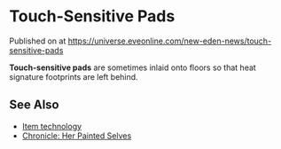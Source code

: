 # Touch-Sensitive Pads
Published on  at https://universe.eveonline.com/new-eden-news/touch-sensitive-pads

**Touch-sensitive pads** are sometimes inlaid onto floors so that heat
signature footprints are left behind.

See Also
--------

-   [Item technology](1atx3NGYkl3oP5JiEa1ShQ)
-   [Chronicle: Her Painted Selves](4UeJHkSouA4f1QCD0c81x9)
